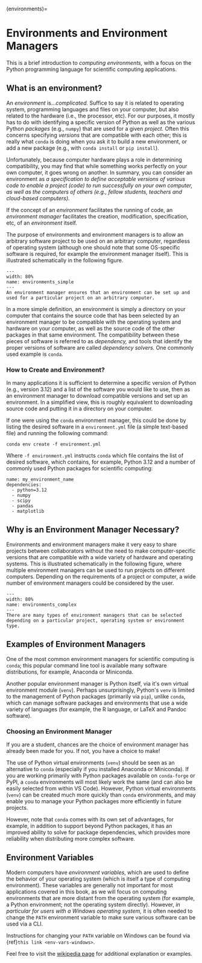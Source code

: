 (environments)=
# Environments and Environment Managers

This is a brief introduction to _computing environments,_ with a focus on the Python programming language for scientific computing applications.

## What is an environment?

An _environment_ is..._complicated._ Suffice to say it is related to operating system, programming languages and files on your computer, but also related to the hardware (i.e., the processor, etc). For our purposes, it mostly has to do with identifying a specific version of Python as well as the various Python _packages_ (e.g., `numpy`) that are used for a given _project._ Often this concerns specifying _versions_ that are compatible with each other; this is really what `conda` is doing when you ask it to build a new environment, or add a new package (e.g., with `conda install` or `pip install`).

Unfortunately, because computer hardware plays a role in determining compatibility, you may find that while something works perfectly on your own computer, it goes wrong on another. In summary, you can consider an environment as _a specification to define acceptable versions of various code to enable a project (code) to run successfully on your own computer, as well as the computers of others (e.g., fellow students, teachers and cloud-based computers)._

If the concept of an _environment_ facilitates the running of code, an _environment manager_ facilitates the creation, modification, specification, etc, of an _environment_ itself.

The purpose of environments and environment managers is to allow an arbitrary software project to be used on an arbitrary computer, regardless of operating system (although one should note that some OS-specific software is required, for example the environment manager itself). This is illustrated schematically in the following figure.

```{figure} environments/figures/simple.svg
---
width: 80%
name: environments_simple
---
An environment manager ensures that an environment can be set up and used for a particular project on an arbitrary computer. 
```

In a more simple definition, an environment is simply a directory on your computer that contains the source code that has been selected by an environment manager to be compatible with the operating system and hardware on your computer, as well as the source code of the other packages in that same environment. The compatibility between these pieces of software is referred to as _dependency,_ and tools that identify the proper versions of software are called _dependency solvers._ One commonly used example is `conda`.

### How to Create and Environment?

In many applications it is sufficient to determine a specific version of Python (e.g., version 3.12) and a list of the software you would like to use, then as an environment manager to download compatible versions and set up an environment. In a simplified view, this is roughly equivalent to downloading source code and putting it in a directory on your computer.

If one were using the `conda` environment manager, this could be done by listing the desired software in a `environment.yml` file (a simple text-based file) and running the following command:

```
conda env create -f environment.yml
```

Where `-f environment.yml` instructs `conda` which file contains the list of desired software, which contains, for example, Python 3.12 and a number of commonly used Python packages for scientific computing:
```
name: my_environment_name
dependencies:
  - python=3.12
  - numpy
  - scipy
  - pandas
  - matplotlib
```

## Why is an Environment Manager Necessary?

Environments and environment managers make it very easy to share projects between collaborators without the need to make computer-specific versions that are compatible with a wide variety of hardware and operating systems. This is illustrated schematically in the following figure, where multiple environment managers can be used to run projects on different computers. Depending on the requirements of a project or computer, a wide number of environment managers could be considered by the user.

```{figure} environments/figures/complex.svg
---
width: 80%
name: environments_complex
---
There are many types of environment managers that can be selected depending on a particular project, operating system or environment type.
```

## Examples of Environment Managers

One of the most common environment managers for scientific computing is `conda`; this popular command line tool is available many software distributions, for example, Anaconda or Miniconda.

Another popular environment manager is Python itself, via it's own virtual environment module (`venv`). Perhaps unsurprisingly, Python's `venv` is limited to the management of Python packages (primarily via `pip`), unlike `conda`, which can manage software packages and environments that use a wide variety of languages (for example, the R language, or LaTeX and Pandoc software).

### Choosing an Environment Manager

If you are a student, chances are the choice of environment manager has already been made for you. If not, you have a choice to make!

The use of Python virtual environments (`venv`) should be seen as an alternative to `conda` (especially if you installed Anaconda or Miniconda). If you are working primarily with Python packages available on `conda-forge` or PyPI, a `conda` environments will most likely work the same (and can also be easily selected from within VS Code). However, Python virtual environments (`venv`) can be created much more quickly than `conda` environments, and may enable you to manage your Python packages more efficiently in future projects.

However, note that `conda` comes with its own set of advantages, for example, in addition to support beyond Python packages, it has an improved ability to solve for package dependencies, which provides more reliability when distributing more complex software.

## Environment Variables

Modern computers have _environment variables_, which are used to define the behavior of your operating system (which is itself a type of computing environment). These variables are generally not important for most applications covered in this book, as we will focus on computing environments that are more distant from the operating system (for example, a Python environment; not the operating system directly). However, _in particular for users with a Windows operating system,_ it is often needed to change the `PATH` environment variable to make sure various software can be used via a CLI.

Instructions for changing your `PATH` variable on Windows can be found via {ref}`this link <env-vars-windows>`.

Feel free to visit the [wikipedia page](https://en.wikipedia.org/wiki/Environment_variable) for additional explanation or examples.